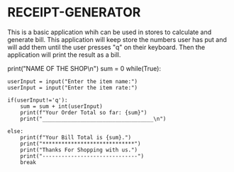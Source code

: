 # RECEIPT-GENERATOR
This is a basic application whih can be used in stores to calculate and generate bill. This application will keep store the numbers user has put and will add them until the user presses "q" on their keyboard. Then the application will print the result as a bill.

print("NAME OF THE SHOP\n")
sum = 0
while(True):
    
    userInput = input("Enter the item name:")
    userInput = input("Enter the item rate:")
    
    if(userInput!='q'):
        sum = sum + int(userInput)
        print(f"Your Order Total so far: {sum}")
        print("___________________________________\n")

    else:
        print(f"Your Bill Total is {sum}.")
        print("*****************************")
        print("Thanks For Shopping with us.")
        print("------------------------------")
        break
        

